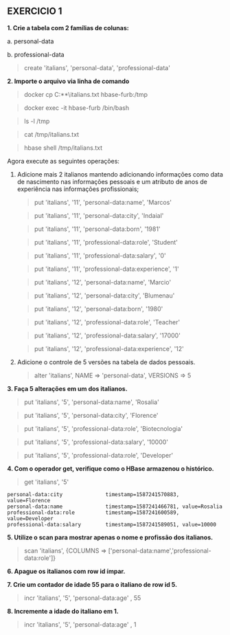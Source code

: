 ## EXERCICIO 1

**1. Crie a tabela com 2 famílias de colunas:**

a. personal-data

b. professional-data

> create 'italians', 'personal-data', 'professional-data'

**2. Importe o arquivo via linha de comando**

> docker cp C:\**\italians.txt hbase-furb:/tmp

> docker exec -it hbase-furb /bin/bash

> ls -l /tmp

> cat /tmp/italians.txt

> hbase shell /tmp/italians.txt

Agora execute as seguintes operações:
<ol>
<li> Adicione mais 2 italianos mantendo adicionando informações como data de nascimento nas informações pessoais e um atributo de anos de experiência nas informações profissionais;

> put 'italians', '11', 'personal-data:name',  'Marcos'

> put 'italians', '11', 'personal-data:city',  'Indaial'

> put 'italians', '11', 'personal-data:born',  '1981'

> put 'italians', '11', 'professional-data:role',  'Student'

> put 'italians', '11', 'professional-data:salary',  '0'

> put 'italians', '11', 'professional-data:experience',  '1'

> put 'italians', '12', 'personal-data:name',  'Marcio'

> put 'italians', '12', 'personal-data:city',  'Blumenau'

> put 'italians', '12', 'personal-data:born',  '1980'

> put 'italians', '12', 'professional-data:role',  'Teacher'

> put 'italians', '12', 'professional-data:salary',  '17000'

> put 'italians', '12', 'professional-data:experience',  '12'

</li>

<li> Adicione o controle de 5 versões na tabela de dados pessoais.

> alter 'italians', NAME => 'personal-data', VERSIONS => 5
</li>

</ol>

**3. Faça 5 alterações em um dos italianos.**
> put 'italians', '5', 'personal-data:name',  'Rosalia'

> put 'italians', '5', 'personal-data:city',  'Florence'

> put 'italians', '5', 'professional-data:role',  'Biotecnologia'

> put 'italians', '5', 'professional-data:salary',  '10000'

> put 'italians', '5', 'professional-data:role',  'Developer'

**4. Com o operador get, verifique como o HBase armazenou o histórico.**
> get 'italians', '5'
```nodejs
personal-data:city              timestamp=1587241570883, value=Florence
personal-data:name              timestamp=1587241466781, value=Rosalia
professional-data:role          timestamp=1587241600589, value=Developer
professional-data:salary        timestamp=1587241589051, value=10000
```

**5. Utilize o scan para mostrar apenas o nome e profissão dos italianos.**
> scan 'italians', {COLUMNS => ['personal-data:name','professional-data:role']}
 
**6. Apague os italianos com row id ímpar.**

**7. Crie um contador de idade 55 para o italiano de row id 5.**
> incr 'italians', '5', 'personal-data:age' , 55

**8. Incremente a idade do italiano em 1.**
> incr 'italians', '5', 'personal-data:age' , 1
